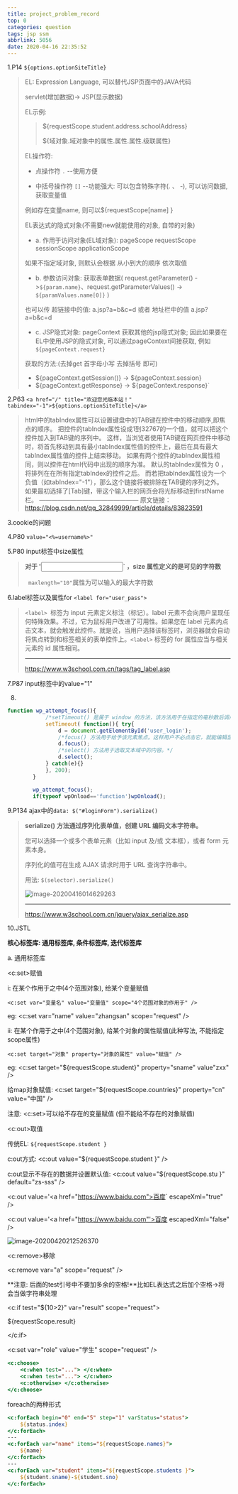 ```yaml
---
title: project_problem_record
top: 0
categories: question
tags: jsp ssm
abbrlink: 5056
date: 2020-04-16 22:35:52
---
```


1.P14 `${options.optionSiteTitle}`

>EL: Expression Language, 可以替代JSP页面中的JAVA代码
>
>servlet(增加数据)-> JSP(显示数据)
>
>EL示例:
>
>> ${requestScope.student.address.schoolAddress}
>>
>> ${域对象.域对象中的属性.属性.属性.级联属性}
>
>EL操作符:
>
>- 点操作符 `.` --使用方便
>
>- 中括号操作符 `[]` --功能强大: 可以包含特殊字符(. 、 -), 可以访问数据, 获取变量值
>
>  例如存在变量name, 则可以${requestScope[name] }
>
>
>
>EL表达式的隐式对象(不需要new就能使用的对象, 自带的对象)
>
>- a. 作用于访问对象(EL域对象): pageScope	requestScope	sessionScope	applicationScope
>
>  如果不指定域对象, 则默认会根据 从小到大的顺序 依次取值
>
>- b. 参数访问对象: 获取表单数据( request.getParameter() ->`${param.name}`、request.getParameterValues() -> `${paramValues.name[0]}` )
>
>  也可以传 超链接中的值: a.jsp?a=b&c=d 或者 地址栏中的值 a.jsp?a=b&c=d
>
>- c. JSP隐式对象: pageContext 获取其他的jsp隐式对象; 因此如果要在EL中使用JSP的隐式对象, 可以通过pageContext间接获取, 例如`${pageContext.request}`
>
>  获取的方法:(去掉get 首字母小写 去掉括号 即可)
>
>  - \${pageContext.getSession()} -> ​\${pageContext.session}
>  - \${pageContext.getResponse} -> \${pageContext.response}`
>
>  

2.P63 `<a href="/" title="欢迎您光临本站！" tabindex="-1">${options.optionSiteTitle}</a>`

>html中的tabIndex属性可以设置键盘中的TAB键在控件中的移动顺序,即焦点的顺序。
> 把控件的tabIndex属性设成1到32767的一个值，就可以把这个控件加入到TAB键的序列中。
> 这样，当浏览者使用TAB键在网页控件中移动时，将首先移动到具有最小tabIndex属性值的控件上，最后在具有最大tabIndex属性值的控件上结束移动。
>如果有两个控件的tabIndex属性相同，则以控件在html代码中出现的顺序为准。 
> 默认的tabIndex属性为 0 ，将排列在在所有指定tabIndex的控件之后。 
>而若把tabIndex属性设为一个负值（如tabIndex="-1"），那么这个链接将被排除在TAB键的序列之外。   如果最初选择了[Tab]键，带这个输入栏的网页会将光标移动到firstName栏。 
>————————————————
>原文链接：https://blog.csdn.net/qq_32849999/article/details/83823591



3.cookie的问题



4.P80 `value="<%=username%>"`



5.P80 input标签中size属性

> **对于 '<input type="text">` ，size 属性定义的是可见的字符数**
>
> ` maxlength="10"`属性为可以输入的最大字符数



6.label标签以及属性for `<label for="user_pass">`

>`<label> `标签为 input 元素定义标注（标记）。label 元素不会向用户呈现任何特殊效果。不过，它为鼠标用户改进了可用性。如果您在 label 元素内点击文本，就会触发此控件。就是说，当用户选择该标签时，浏览器就会自动将焦点转到和标签相关的表单控件上。`<label>` 标签的 for 属性应当与相关元素的 id 属性相同。
>
>---
>
><https://www.w3school.com.cn/tags/tag_label.asp>



7.P87 input标签中的value="1"



8.

```js
function wp_attempt_focus(){
    		/*setTimeout() 是属于 window 的方法，该方法用于在指定的毫秒数后调用函数或计算表达式。*/
            setTimeout( function(){ try{
                d = document.getElementById('user_login');
                /*focus() 方法用于给予该元素焦点。这样用户不必点击它，就能编辑显示的文本了。*/
                d.focus();
                /*select() 方法用于选取文本域中的内容。*/
                d.select();
            } catch(e){}
            }, 200);
        }

        wp_attempt_focus();
        if(typeof wpOnload=='function')wpOnload();
```



9.P134 ajax中的`data: $("#loginForm").serialize()`

> **serialize() 方法通过序列化表单值，创建 URL 编码文本字符串。**
>
> 您可以选择一个或多个表单元素（比如 input 及/或 文本框），或者 form 元素本身。
>
> 序列化的值可在生成 AJAX 请求时用于 URL 查询字符串中。
>
> 用法: `$(selector).serialize()`
>
> ![image-20200416014629263](https://gitee.com/clearlightY/mapdepot/raw/master/img/20200416014638.png)
>
> ---
>
> <https://www.w3school.com.cn/jquery/ajax_serialize.asp>





10.JSTL

**核心标签库: 通用标签库, 条件标签库, 迭代标签库**

a. 通用标签库

\<c:set>赋值

i: 在某个作用于之中(4个范围对象), 给某个变量赋值

`<c:set var="变量名" value="变量值" scope="4个范围对象的作用于" />`

eg: \<c:set var="name" value="zhangsan" scope="request" />

ii: 在某个作用于之中(4个范围对象), 给某个对象的属性赋值(此种写法, 不能指定scope属性)

`<c:set target="对象" property="对象的属性" value="赋值" />`

eg: \<c:set target="${requestScope.student}" property="sname" value"zxx" />

给map对象赋值: \<c:set target="${requestScope.countries}" property="cn" value="中国" />

注意: \<c:set>可以给不存在的变量赋值 (但不能给不存在的对象赋值)



\<c:out>取值

传统EL: `${requestScope.student }`

c:out方式: \<c:out value="${requestScope.student }" />

c:out显示不存在的数据并设置默认值: \<c:cout value="${requestScope.stu }" default="zs-sss" />



\<c:out value='\<a href="https://www.baidu.com">百度</a>` escapeXml="true" />

\<c:out value='<a href="https://www.baidu.com"'>百度</a> escapedXml="false" />

![image-20200420212526370](https://gitee.com/clearlightY/mapdepot/raw/master/img/20200420212535.png)



\<c:remove>移除

\<c:remove var="a" scope="request" />



**注意: 后面的test引号中不要加多余的空格!**比如EL表达式之后加个空格->将会当做字符串处理

\<c:if test="${10>2}" var="result" scope="request">

${requestScope.result}

\</c:if>



\<c:set var="role" value="学生" scope="request" />

```jsp
<c:choose>
	<c:when test="..."> </c:when>
    <c:when test="..."> </c:when>
    <c:otherwise> </c:otherwise>
</c:choose>


```



foreach的两种形式

```jsp
<c:forEach begin="0" end="5" step="1" varStatus="status">
	${status.index}
</c:forEach>
---
<c:forEach var="name" items="${requestScope.names}">
    ${name}
</c:forEach>
---
<c:forEach var="student" items="${requestScope.students }">
    ${student.sname}-${student.sno}
</c:forEach>
```




